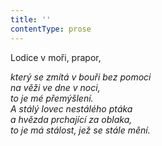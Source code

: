 ```yaml
---
title: ''
contentType: prose
---
```


Lodice v moři, prapor,

_který se zmítá v bouři bez pomoci  
na věži ve dne v noci,  
to je mé přemýšlení.  
A stálý lovec nestálého ptáka  
a hvězda prchající za oblaka,  
to je má stálost, jež se stále mění._

